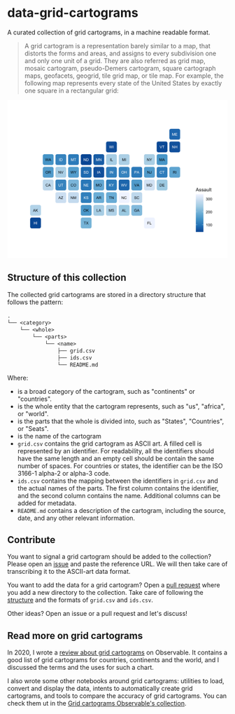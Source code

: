 # data-grid-cartograms

A curated collection of grid cartograms, in a machine readable format.

> A grid cartogram is a representation barely similar to a map, that distorts the forms and areas, and assigns to every subdivision one and only one unit of a grid. They are also referred as grid map, mosaic cartogram, pseudo-Demers cartogram, square cartograph maps, geofacets, geogrid, tile grid map, or tile map. For example, the following map represents every state of the United States by exactly one square in a rectangular grid:

![Example of a grid cartogram, with one cell by state](./cartogram_us_example.png)

## Structure of this collection

The collected grid cartograms are stored in a directory structure that follows the pattern:

```
.
└── <category>
    └── <whole>
        └── <parts>
            └── <name>
                ├── grid.csv
                ├── ids.csv
                └── README.md
```

Where:

- <category> is a broad category of the cartogram, such as "continents" or "countries".
- <whole> is the whole entity that the cartogram represents, such as "us", "africa", or "world".
- <parts> is the parts that the whole is divided into, such as "States", "Countries", or "Seats".
- <name> is the name of the cartogram
- `grid.csv` contains the grid cartogram as ASCII art. A filled cell is represented by an identifier. For readability, all the identifiers should have the same length and an empty cell should be contain the same number of spaces. For countries or states, the identifier can be the ISO 3166-1 alpha-2 or alpha-3 code.
- `ids.csv` contains the mapping between the identifiers in `grid.csv` and the actual names of the parts. The first column contains the identifier, and the second column contains the name. Additional columns can be added for metadata.
- `README.md` contains a description of the cartogram, including the source, date, and any other relevant information.

## Contribute

You want to signal a grid cartogram should be added to the collection? Please open an [issue](https://github.com/severo/data-grid-cartograms/issues/new?template=propose-a-new-grid-cartogram.md) and paste the reference URL. We will then take care of transcribing it to the ASCII-art data format.

You want to add the data for a grid cartogram? Open a [pull request](https://github.com/severo/data-grid-cartograms/pulls) where you add a new directory to the collection. Take care of following the [structure](#structure-of-this-collection) and the formats of `grid.csv` and `ids.csv`.

Other ideas? Open an issue or a pull request and let's discuss!

## Read more on grid cartograms

In 2020, I wrote a [review about grid cartograms](https://observablehq.com/@severo/grid-cartograms) on Observable. It contains a good list of grid cartograms for countries, continents and the world, and I discussed the terms and the uses for such a chart.

I also wrote some other notebooks around grid cartograms: utilities to load, convert and display the data, intents to automatically create grid cartograms, and tools to compare the accuracy of grid cartograms. You can check them ut in the [Grid cartograms Observable's collection](https://observablehq.com/collection/@severo/grid-maps).
